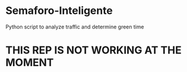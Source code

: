 # Semaforo-Inteligente
Python script to analyze traffic and determine green time

# THIS REP IS NOT WORKING AT THE MOMENT
